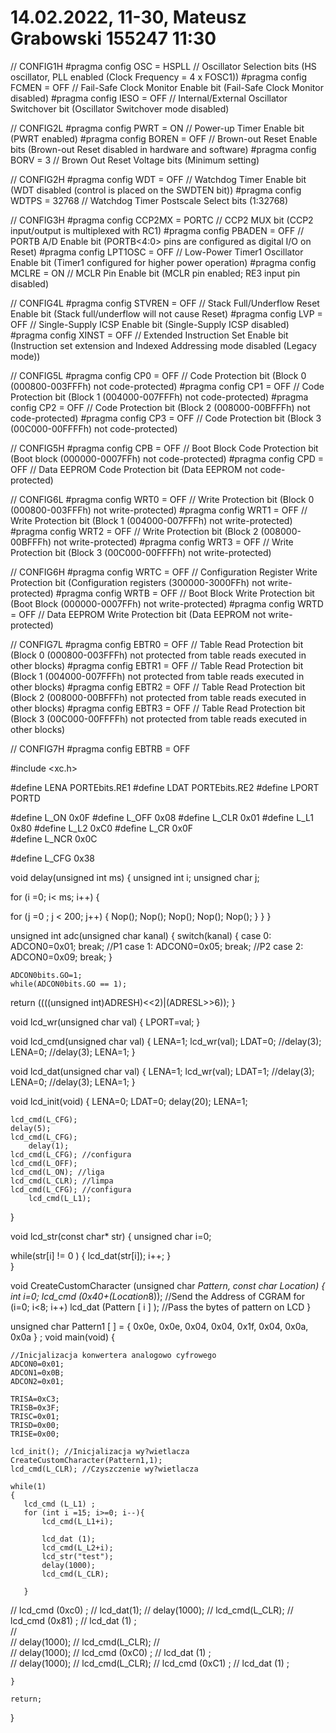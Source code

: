 # 14.02.2022, 11-30, Mateusz Grabowski 155247 11:30
// CONFIG1H
#pragma config OSC = HSPLL      // Oscillator Selection bits (HS oscillator, PLL enabled (Clock Frequency = 4 x FOSC1))
#pragma config FCMEN = OFF      // Fail-Safe Clock Monitor Enable bit (Fail-Safe Clock Monitor disabled)
#pragma config IESO = OFF       // Internal/External Oscillator Switchover bit (Oscillator Switchover mode disabled)

// CONFIG2L
#pragma config PWRT = ON        // Power-up Timer Enable bit (PWRT enabled)
#pragma config BOREN = OFF      // Brown-out Reset Enable bits (Brown-out Reset disabled in hardware and software)
#pragma config BORV = 3         // Brown Out Reset Voltage bits (Minimum setting)

// CONFIG2H
#pragma config WDT = OFF        // Watchdog Timer Enable bit (WDT disabled (control is placed on the SWDTEN bit))
#pragma config WDTPS = 32768    // Watchdog Timer Postscale Select bits (1:32768)

// CONFIG3H
#pragma config CCP2MX = PORTC   // CCP2 MUX bit (CCP2 input/output is multiplexed with RC1)
#pragma config PBADEN = OFF     // PORTB A/D Enable bit (PORTB<4:0> pins are configured as digital I/O on Reset)
#pragma config LPT1OSC = OFF    // Low-Power Timer1 Oscillator Enable bit (Timer1 configured for higher power operation)
#pragma config MCLRE = ON       // MCLR Pin Enable bit (MCLR pin enabled; RE3 input pin disabled)

// CONFIG4L
#pragma config STVREN = OFF     // Stack Full/Underflow Reset Enable bit (Stack full/underflow will not cause Reset)
#pragma config LVP = OFF        // Single-Supply ICSP Enable bit (Single-Supply ICSP disabled)
#pragma config XINST = OFF      // Extended Instruction Set Enable bit (Instruction set extension and Indexed Addressing mode disabled (Legacy mode))

// CONFIG5L
#pragma config CP0 = OFF        // Code Protection bit (Block 0 (000800-003FFFh) not code-protected)
#pragma config CP1 = OFF        // Code Protection bit (Block 1 (004000-007FFFh) not code-protected)
#pragma config CP2 = OFF        // Code Protection bit (Block 2 (008000-00BFFFh) not code-protected)
#pragma config CP3 = OFF        // Code Protection bit (Block 3 (00C000-00FFFFh) not code-protected)

// CONFIG5H
#pragma config CPB = OFF        // Boot Block Code Protection bit (Boot block (000000-0007FFh) not code-protected)
#pragma config CPD = OFF        // Data EEPROM Code Protection bit (Data EEPROM not code-protected)

// CONFIG6L
#pragma config WRT0 = OFF       // Write Protection bit (Block 0 (000800-003FFFh) not write-protected)
#pragma config WRT1 = OFF       // Write Protection bit (Block 1 (004000-007FFFh) not write-protected)
#pragma config WRT2 = OFF       // Write Protection bit (Block 2 (008000-00BFFFh) not write-protected)
#pragma config WRT3 = OFF       // Write Protection bit (Block 3 (00C000-00FFFFh) not write-protected)

// CONFIG6H
#pragma config WRTC = OFF       // Configuration Register Write Protection bit (Configuration registers (300000-3000FFh) not write-protected)
#pragma config WRTB = OFF       // Boot Block Write Protection bit (Boot Block (000000-0007FFh) not write-protected)
#pragma config WRTD = OFF       // Data EEPROM Write Protection bit (Data EEPROM not write-protected)

// CONFIG7L
#pragma config EBTR0 = OFF      // Table Read Protection bit (Block 0 (000800-003FFFh) not protected from table reads executed in other blocks)
#pragma config EBTR1 = OFF      // Table Read Protection bit (Block 1 (004000-007FFFh) not protected from table reads executed in other blocks)
#pragma config EBTR2 = OFF      // Table Read Protection bit (Block 2 (008000-00BFFFh) not protected from table reads executed in other blocks)
#pragma config EBTR3 = OFF      // Table Read Protection bit (Block 3 (00C000-00FFFFh) not protected from table reads executed in other blocks)

// CONFIG7H
#pragma config EBTRB = OFF

#include <xc.h>

#define LENA  PORTEbits.RE1
#define LDAT  PORTEbits.RE2
#define LPORT PORTD

#define L_ON	0x0F
#define L_OFF	0x08
#define L_CLR	0x01
#define L_L1	0x80
#define L_L2	0xC0
#define L_CR	0x0F		
#define L_NCR	0x0C	

#define L_CFG   0x38

void delay(unsigned int ms)
{
    unsigned int i;
    unsigned char j;
    
 for (i =0; i< ms; i++)
 {
 
  for (j =0 ; j < 200; j++)
   {
      Nop();
      Nop();
      Nop();
      Nop();
      Nop();
   }
 }
}

unsigned int adc(unsigned char kanal)
{
    switch(kanal)
    {
        case 0: ADCON0=0x01; break; //P1
        case 1: ADCON0=0x05; break; //P2
        case 2: ADCON0=0x09; break; 
    }
    
    ADCON0bits.GO=1;
    while(ADCON0bits.GO == 1);

   return ((((unsigned int)ADRESH)<<2)|(ADRESL>>6));
}

void lcd_wr(unsigned char val)
{
  LPORT=val;
}

void lcd_cmd(unsigned char val)
{
	LENA=1;
        lcd_wr(val);
        LDAT=0;
        //delay(3);
        LENA=0;
        //delay(3);
	LENA=1;
}
 
void lcd_dat(unsigned char val)
{
	LENA=1;
        lcd_wr(val);
        LDAT=1;
        //delay(3);
        LENA=0;
        //delay(3);
	LENA=1;
}

void lcd_init(void)
{
	LENA=0;
	LDAT=0;
	delay(20);
	LENA=1;
	
	lcd_cmd(L_CFG);
	delay(5);
	lcd_cmd(L_CFG);
        delay(1);
	lcd_cmd(L_CFG); //configura
	lcd_cmd(L_OFF);
	lcd_cmd(L_ON); //liga
	lcd_cmd(L_CLR); //limpa
	lcd_cmd(L_CFG); //configura
        lcd_cmd(L_L1);
}

void lcd_str(const char* str)
{
 unsigned char i=0;
  
 while(str[i] != 0 )
 {
   lcd_dat(str[i]);
   i++;
 }  
}

void CreateCustomCharacter (unsigned char *Pattern, const char Location)
{ 
int i=0; 
lcd_cmd (0x40+(Location*8));     //Send the Address of CGRAM
for (i=0; i<8; i++)
lcd_dat (Pattern [ i ] );         //Pass the bytes of pattern on LCD 
}

unsigned char Pattern1 [ ] = { 0x0e, 0x0e, 0x04, 0x04, 0x1f, 0x04, 0x0a, 0x0a } ;
void main(void) {
    
    
    
    //Inicjalizacja konwertera analogowo cyfrowego
    ADCON0=0x01;
    ADCON1=0x0B;
    ADCON2=0x01;
    
    TRISA=0xC3;
    TRISB=0x3F;   
    TRISC=0x01;
    TRISD=0x00;
    TRISE=0x00;
    
    lcd_init(); //Inicjalizacja wy?wietlacza
    CreateCustomCharacter(Pattern1,1);     
    lcd_cmd(L_CLR); //Czyszczenie wy?wietlacza
    
    while(1)
    {
       lcd_cmd (L_L1) ;
       for (int i =15; i>=0; i--){
           lcd_cmd(L_L1+i);
           
           lcd_dat (1);
           lcd_cmd(L_L2+i);
           lcd_str("test");
           delay(1000);
           lcd_cmd(L_CLR);
           
       }
       
       
//       lcd_cmd (0xc0) ; 
//       lcd_dat(1);
//       delay(1000);
//       lcd_cmd(L_CLR);
//       lcd_cmd (0x81) ; 
//       lcd_dat (1) ;      
//       
//       delay(1000);
//       lcd_cmd(L_CLR);
//      
//       delay(1000);
//       lcd_cmd (0xC0) ; 
//       lcd_dat (1) ;      
//       delay(1000);
//       lcd_cmd(L_CLR);
//       lcd_cmd (0xC1) ; 
//       lcd_dat (1) ; 
       
        
    }
    
    return;
}
